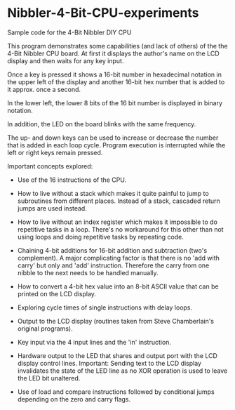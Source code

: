# Nibbler-4-Bit-CPU-experiments
Sample code for the 4-Bit Nibbler DIY CPU

This program demonstrates some capabilities (and lack of others) of the the 4-Bit  Nibbler CPU board. At first it displays the author's name on the LCD display and then waits for any key input. 

Once a key is pressed it shows a 16-bit number in hexadecimal notation in the upper  left of the display and another 16-bit hex number that is added to it approx. once a second.
 
In the lower left, the lower 8 bits of the 16 bit number is displayed in  binary notation.
 
In addition, the LED on the board blinks with the same frequency.

The up- and down keys can be used to increase or decrease the number that is added  in each loop cycle. Program execution is interrupted while the left or right keys remain pressed.

Important concepts explored:

* Use of the 16 instructions of the CPU.

* How to live without a stack which makes it quite painful to jump to subroutines from different places. Instead of a stack, cascaded return jumps are used instead.

* How to live without an index register which makes it impossible to do repetitive tasks in a loop. There's no workaround for this other than not using loops and doing repetitive tasks by repeating code.
 
* Chaining 4-bit additions for 16-bit addition and subtraction (two's complement). A major complicating factor is that there
 is no 'add with carry' but only and 'add' instruction. Therefore the carry from one nibble to the next needs to be handled manually.
 
* How to convert a 4-bit hex value into an 8-bit ASCII value that can be printed on the LCD display.

* Exploring cycle times of single instructions with delay loops.

* Output to the LCD display (routines taken from Steve Chamberlain's original programs).

* Key input via the 4 input lines and the 'in' instruction.

* Hardware output to the LED that shares and output port with the LCD display control lines. Important: Sending text to the LCD display invalidates the state of the LED line as no XOR operation is used to leave the LED bit unaltered.

* Use of load and compare instructions followed by conditional jumps depending on the zero and carry flags.

